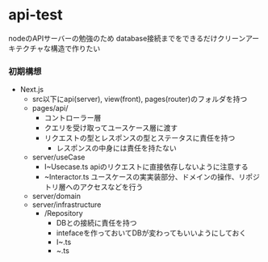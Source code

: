 # api-test
nodeのAPIサーバーの勉強のため
database接続までをできるだけクリーンアーキテクチャな構造で作りたい

### 初期構想

- Next.js
  - src以下にapi(server), view(front), pages(router)のフォルダを持つ
  - pages/api/
    - コントローラー層
    - クエリを受け取ってユースケース層に渡す
    - リクエストの型とレスポンスの型とステータスに責任を持つ
      - レスポンスの中身には責任を持たない
  - server/useCase
    - I~Usecase.ts apiのリクエストに直接依存しないように注意する
    - ~Interactor.ts ユースケースの実実装部分、ドメインの操作、リポジトリ層へのアクセスなどを行う
  - server/domain
  - server/infrastructure
    - /Repository
      - DBとの接続に責任を持つ
      - intefaceを作っておいてDBが変わってもいいようにしておく
      - I~.ts
      - ~.ts

